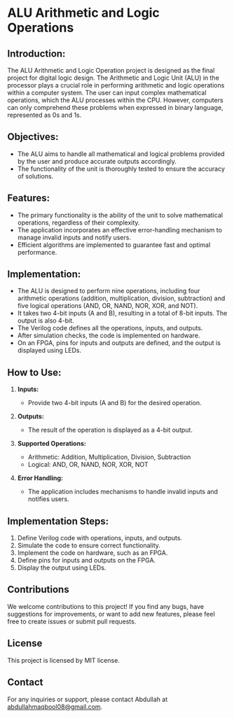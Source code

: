 # ALU Arithmetic and Logic Operations

## Introduction:

The ALU Arithmetic and Logic Operation project is designed as the final project for digital logic design. The Arithmetic and Logic Unit (ALU) in the processor plays a crucial role in performing arithmetic and logic operations within a computer system. The user can input complex mathematical operations, which the ALU processes within the CPU. However, computers can only comprehend these problems when expressed in binary language, represented as 0s and 1s.

## Objectives:

- The ALU aims to handle all mathematical and logical problems provided by the user and produce accurate outputs accordingly.
- The functionality of the unit is thoroughly tested to ensure the accuracy of solutions.

## Features:

- The primary functionality is the ability of the unit to solve mathematical operations, regardless of their complexity.
- The application incorporates an effective error-handling mechanism to manage invalid inputs and notify users.
- Efficient algorithms are implemented to guarantee fast and optimal performance.

## Implementation:

- The ALU is designed to perform nine operations, including four arithmetic operations (addition, multiplication, division, subtraction) and five logical operations (AND, OR, NAND, NOR, XOR, and NOT).
- It takes two 4-bit inputs (A and B), resulting in a total of 8-bit inputs. The output is also 4-bit.
- The Verilog code defines all the operations, inputs, and outputs.
- After simulation checks, the code is implemented on hardware.
- On an FPGA, pins for inputs and outputs are defined, and the output is displayed using LEDs.

## How to Use:

1. **Inputs:**
   - Provide two 4-bit inputs (A and B) for the desired operation.

2. **Outputs:**
   - The result of the operation is displayed as a 4-bit output.

3. **Supported Operations:**
   - Arithmetic: Addition, Multiplication, Division, Subtraction
   - Logical: AND, OR, NAND, NOR, XOR, NOT

4. **Error Handling:**
   - The application includes mechanisms to handle invalid inputs and notifies users.

## Implementation Steps:

1. Define Verilog code with operations, inputs, and outputs.
2. Simulate the code to ensure correct functionality.
3. Implement the code on hardware, such as an FPGA.
4. Define pins for inputs and outputs on the FPGA.
5. Display the output using LEDs.

## Contributions

We welcome contributions to this project! If you find any bugs, have suggestions for improvements, or want to add new features, please feel free to create issues or submit pull requests.

## License

This project is licensed by MIT license.

## Contact

For any inquiries or support, please contact Abdullah at abdullahmaqbool08@gmail.com.
